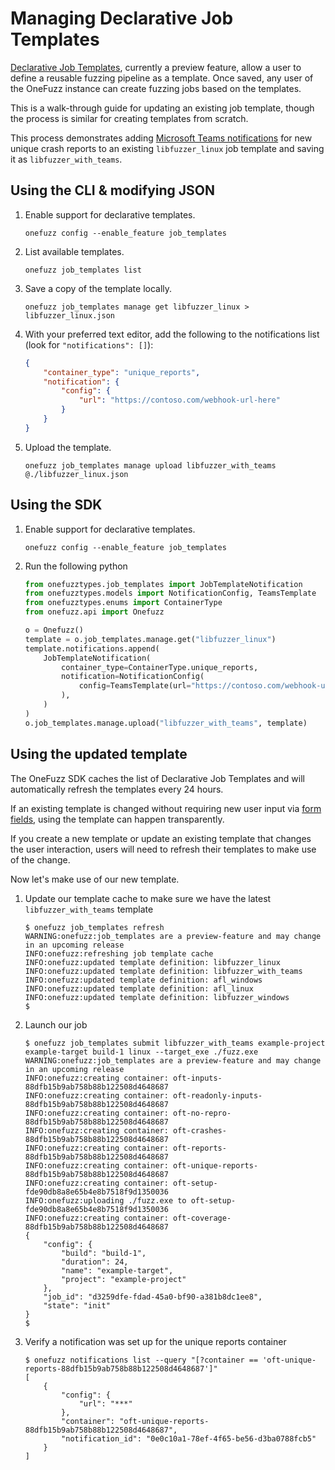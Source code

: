 # Managing Declarative Job Templates

[Declarative Job Templates](declarative-templates.md), currently a preview
feature, allow a user to define a reusable fuzzing pipeline as a template.
Once saved, any user of the OneFuzz instance can create fuzzing jobs based on
the templates.

This is a walk-through guide for updating an existing job template, though
the process is similar for creating templates from scratch. 

This process demonstrates adding [Microsoft Teams
notifications](notifications/teams.md) for new unique crash reports to an existing
`libfuzzer_linux` job template and saving it as `libfuzzer_with_teams`.

## Using the CLI & modifying JSON

1. Enable support for declarative templates.
    ```
    onefuzz config --enable_feature job_templates
    ```
2. List available templates.
    ```
    onefuzz job_templates list
    ````
3. Save a copy of the template locally.
    ```
    onefuzz job_templates manage get libfuzzer_linux > libfuzzer_linux.json
    ```
4. With your preferred text editor, add the following to the notifications list (look for `"notifications": []`):
    ```json 
    {
        "container_type": "unique_reports", 
        "notification": {
            "config": {
                "url": "https://contoso.com/webhook-url-here"
            }
        }
    }
    ```
5. Upload the template.
    ```
    onefuzz job_templates manage upload libfuzzer_with_teams @./libfuzzer_linux.json
    ```

## Using the SDK

1. Enable support for declarative templates.
    ```
    onefuzz config --enable_feature job_templates
    ```
2. Run the following python
    ```python
    from onefuzztypes.job_templates import JobTemplateNotification
    from onefuzztypes.models import NotificationConfig, TeamsTemplate
    from onefuzztypes.enums import ContainerType
    from onefuzz.api import Onefuzz

    o = Onefuzz()
    template = o.job_templates.manage.get("libfuzzer_linux")
    template.notifications.append(
        JobTemplateNotification(
            container_type=ContainerType.unique_reports,
            notification=NotificationConfig(
                config=TeamsTemplate(url="https://contoso.com/webhook-url-here")
            ),
        )
    )
    o.job_templates.manage.upload("libfuzzer_with_teams", template)
    ```

## Using the updated template

The OneFuzz SDK caches the list of Declarative Job Templates and will
automatically refresh the templates every 24 hours.

If an existing template is changed without requiring new user input via [form
fields](declarative-templates.md#example-form-fields), using the template can
happen transparently.

If you create a new template or update an existing template that changes the
user interaction, users will need to refresh their templates to make use of
the change.

Now let's make use of our new template.

1. Update our template cache to make sure we have the latest `libfuzzer_with_teams` template
    ```
    $ onefuzz job_templates refresh
    WARNING:onefuzz:job_templates are a preview-feature and may change in an upcoming release
    INFO:onefuzz:refreshing job template cache
    INFO:onefuzz:updated template definition: libfuzzer_linux
    INFO:onefuzz:updated template definition: libfuzzer_with_teams
    INFO:onefuzz:updated template definition: afl_windows
    INFO:onefuzz:updated template definition: afl_linux
    INFO:onefuzz:updated template definition: libfuzzer_windows
    $
    ```
2. Launch our job
    ```
    $ onefuzz job_templates submit libfuzzer_with_teams example-project example-target build-1 linux --target_exe ./fuzz.exe
    WARNING:onefuzz:job_templates are a preview-feature and may change in an upcoming release
    INFO:onefuzz:creating container: oft-inputs-88dfb15b9ab758b88b122508d4648687
    INFO:onefuzz:creating container: oft-readonly-inputs-88dfb15b9ab758b88b122508d4648687
    INFO:onefuzz:creating container: oft-no-repro-88dfb15b9ab758b88b122508d4648687
    INFO:onefuzz:creating container: oft-crashes-88dfb15b9ab758b88b122508d4648687
    INFO:onefuzz:creating container: oft-reports-88dfb15b9ab758b88b122508d4648687
    INFO:onefuzz:creating container: oft-unique-reports-88dfb15b9ab758b88b122508d4648687
    INFO:onefuzz:creating container: oft-setup-fde90db8a8e65b4e8b7518f9d1350036
    INFO:onefuzz:uploading ./fuzz.exe to oft-setup-fde90db8a8e65b4e8b7518f9d1350036
    INFO:onefuzz:creating container: oft-coverage-88dfb15b9ab758b88b122508d4648687
    {
        "config": {
            "build": "build-1",
            "duration": 24,
            "name": "example-target",
            "project": "example-project"
        },
        "job_id": "d3259dfe-fdad-45a0-bf90-a381b8dc1ee8",
        "state": "init"
    }
    $ 
    ```
3. Verify a notification was set up for the unique reports container
    ```
    $ onefuzz notifications list --query "[?container == 'oft-unique-reports-88dfb15b9ab758b88b122508d4648687']"
    [
        {
            "config": {
                "url": "***"
            },
            "container": "oft-unique-reports-88dfb15b9ab758b88b122508d4648687",
            "notification_id": "0e0c10a1-78ef-4f65-be56-d3ba0788fcb5"
        }
    ]
    ```
